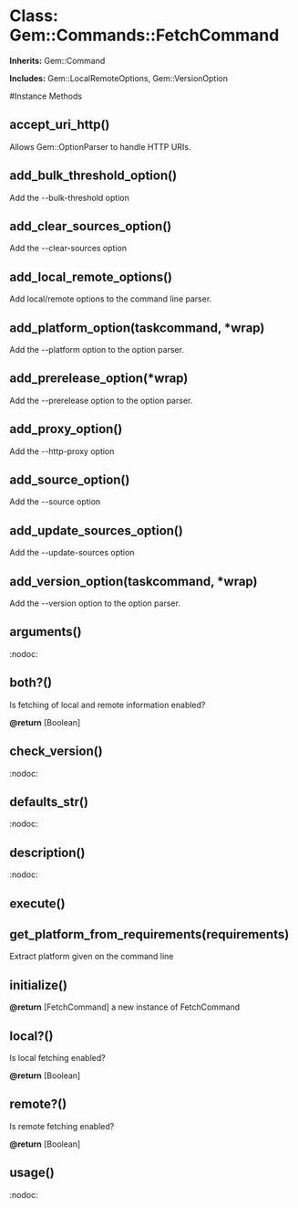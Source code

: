 # Class: Gem::Commands::FetchCommand
**Inherits:** Gem::Command
    
**Includes:** Gem::LocalRemoteOptions, Gem::VersionOption
  




#Instance Methods
## accept_uri_http() [](#method-i-accept_uri_http)
Allows Gem::OptionParser to handle HTTP URIs.

## add_bulk_threshold_option() [](#method-i-add_bulk_threshold_option)
Add the --bulk-threshold option

## add_clear_sources_option() [](#method-i-add_clear_sources_option)
Add the --clear-sources option

## add_local_remote_options() [](#method-i-add_local_remote_options)
Add local/remote options to the command line parser.

## add_platform_option(taskcommand, *wrap) [](#method-i-add_platform_option)
Add the --platform option to the option parser.

## add_prerelease_option(*wrap) [](#method-i-add_prerelease_option)
Add the --prerelease option to the option parser.

## add_proxy_option() [](#method-i-add_proxy_option)
Add the --http-proxy option

## add_source_option() [](#method-i-add_source_option)
Add the --source option

## add_update_sources_option() [](#method-i-add_update_sources_option)
Add the --update-sources option

## add_version_option(taskcommand, *wrap) [](#method-i-add_version_option)
Add the --version option to the option parser.

## arguments() [](#method-i-arguments)
:nodoc:

## both?() [](#method-i-both?)
Is fetching of local and remote information enabled?

**@return** [Boolean] 

## check_version() [](#method-i-check_version)
:nodoc:

## defaults_str() [](#method-i-defaults_str)
:nodoc:

## description() [](#method-i-description)
:nodoc:

## execute() [](#method-i-execute)

## get_platform_from_requirements(requirements) [](#method-i-get_platform_from_requirements)
Extract platform given on the command line

## initialize() [](#method-i-initialize)

**@return** [FetchCommand] a new instance of FetchCommand

## local?() [](#method-i-local?)
Is local fetching enabled?

**@return** [Boolean] 

## remote?() [](#method-i-remote?)
Is remote fetching enabled?

**@return** [Boolean] 

## usage() [](#method-i-usage)
:nodoc:

